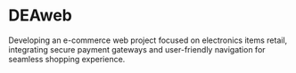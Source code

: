 # DEAweb
Developing an e-commerce web project focused on electronics items retail, integrating secure payment gateways and user-friendly navigation for seamless shopping experience.
